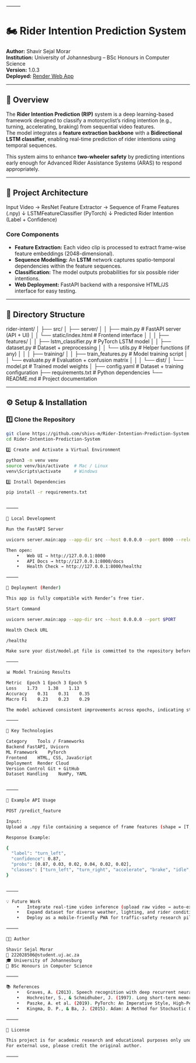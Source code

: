 ⸻


# 🏍️ Rider Intention Prediction System

**Author:** Shavir Sejal Morar  
**Institution:** University of Johannesburg – BSc Honours in Computer Science  
**Version:** 1.0.3  
**Deployed:** [Render Web App](https://rider-intention-prediction-system.onrender.com)

---

## 📘 Overview

The **Rider Intention Prediction (RIP)** system is a deep learning-based framework designed to classify a motorcyclist’s riding intention (e.g., turning, accelerating, braking) from sequential video features.  
The model integrates a **feature extraction backbone** with a **Bidirectional LSTM classifier**, enabling real-time prediction of rider intentions using temporal sequences.

This system aims to enhance **two-wheeler safety** by predicting intentions early enough for Advanced Rider Assistance Systems (ARAS) to respond appropriately.

---

## 🧠 Project Architecture

Input Video  →  ResNet Feature Extractor  →  Sequence of Frame Features (.npy)
↓
LSTMFeatureClassifier (PyTorch)
↓
Predicted Rider Intention (Label + Confidence)

### Core Components
- **Feature Extraction:** Each video clip is processed to extract frame-wise feature embeddings (2048-dimensional).
- **Sequence Modelling:** An **LSTM** network captures spatio-temporal dependencies within the feature sequences.
- **Classification:** The model outputs probabilities for six possible rider intentions.
- **Web Deployment:** FastAPI backend with a responsive HTML/JS interface for easy testing.

---

## 🧩 Directory Structure

rider-intent/
│
├── src/
│   ├── server/
│   │   ├── main.py              # FastAPI server (API + UI)
│   │   └── static/index.html    # Frontend interface
│   │
│   ├── features/
│   │   ├── lstm_classifier.py   # PyTorch LSTM model
│   │   ├── dataset.py           # Dataset + preprocessing
│   │   └── utils.py             # Helper functions (if any)
│   │
│   ├── training/
│   │   ├── train_features.py    # Model training script
│   │   └── evaluate.py          # Evaluation + confusion matrix
│   │
│   └── dist/
│       └── model.pt             # Trained model weights
│
├── config.yaml                  # Dataset + training configuration
├── requirements.txt             # Python dependencies
└── README.md                    # Project documentation

---

## ⚙️ Setup & Installation

### 1️⃣ Clone the Repository
```bash
git clone https://github.com/shivs-m/Rider-Intention-Prediction-System.git
cd Rider-Intention-Prediction-System

2️⃣ Create and Activate a Virtual Environment

python3 -m venv venv
source venv/bin/activate  # Mac / Linux
venv\Scripts\activate     # Windows

3️⃣ Install Dependencies

pip install -r requirements.txt


⸻

🧪 Local Development

Run the FastAPI Server

uvicorn server.main:app --app-dir src --host 0.0.0.0 --port 8000 --reload

Then open:
	•	Web UI → http://127.0.0.1:8000
	•	API Docs → http://127.0.0.1:8000/docs
	•	Health Check → http://127.0.0.1:8000/healthz

⸻

🚀 Deployment (Render)

This app is fully compatible with Render’s free tier.

Start Command

uvicorn server.main:app --app-dir src --host 0.0.0.0 --port $PORT

Health Check URL

/healthz

Make sure your dist/model.pt file is committed to the repository before deployment.

⸻

📊 Model Training Results

Metric	Epoch 1	Epoch 3	Epoch 5
Loss	1.73	1.38	1.13
Accuracy	0.31	0.31	0.35
Macro F1	0.23	0.23	0.29

The model achieved consistent improvements across epochs, indicating stable training and generalisation.

⸻

🧠 Key Technologies

Category	Tools / Frameworks
Backend	FastAPI, Uvicorn
ML Framework	PyTorch
Frontend	HTML, CSS, JavaScript
Deployment	Render Cloud
Version Control	Git + GitHub
Dataset Handling	NumPy, YAML


⸻

🧩 Example API Usage

POST /predict_feature

Input:
Upload a .npy file containing a sequence of frame features (shape = [T, D]).

Response Example:

{
  "label": "turn_left",
  "confidence": 0.87,
  "probs": [0.87, 0.03, 0.02, 0.04, 0.02, 0.02],
  "classes": ["turn_left", "turn_right", "accelerate", "brake", "idle", "lane_change"]
}


⸻

💡 Future Work
	•	Integrate real-time video inference (upload raw video → auto-extract features).
	•	Expand dataset for diverse weather, lighting, and rider conditions.
	•	Deploy as a mobile-friendly PWA for traffic-safety research pilots.

⸻

👨‍💻 Author

Shavir Sejal Morar
📧 222028506@student.uj.ac.za
🎓 University of Johannesburg
🧩 BSc Honours in Computer Science

⸻

📚 References
	•	Graves, A. (2013). Speech recognition with deep recurrent neural networks. IEEE ICASSP.
	•	Hochreiter, S., & Schmidhuber, J. (1997). Long short-term memory. Neural Computation, 9(8), 1735–1780.
	•	Paszke, A. et al. (2019). PyTorch: An Imperative Style, High-Performance Deep Learning Library. NeurIPS.
	•	Kingma, D. P., & Ba, J. (2015). Adam: A Method for Stochastic Optimization. ICLR.

⸻

🏁 License

This project is for academic research and educational purposes only under the University of Johannesburg Honours Program.
For external use, please credit the original author.

⸻
